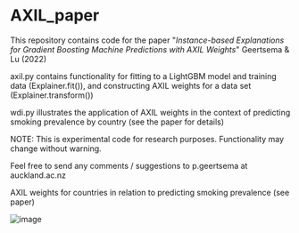 # AXIL_paper

This repository contains code for the paper "*Instance-based Explanations for Gradient Boosting Machine Predictions with AXIL Weights*" Geertsema & Lu (2022)

axil.py contains functionality for fitting to a LightGBM model and training data (Explainer.fit()), and constructing AXIL weights for a data set (Explainer.transform())

wdi.py illustrates the application of AXIL weights in the context of predicting smoking prevalence by country (see the paper for details)

NOTE: This is experimental code for research purposes. Functionality may change without warning.

Feel free to send any comments / suggestions to p.geertsema at auckland.ac.nz

AXIL weights for countries in relation to predicting smoking prevalence (see paper)

![image](https://user-images.githubusercontent.com/78324985/205521898-85c37c94-d3a8-4f1f-a101-f57f2e62c1e8.png)

